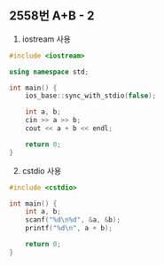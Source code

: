2558번 A+B - 2
--------------

1. iostream 사용

~~~ cpp
#include <iostream>

using namespace std;

int main() {
    ios_base::sync_with_stdio(false);

    int a, b;
    cin >> a >> b;
    cout << a + b << endl;

    return 0;
}
~~~

2. cstdio 사용

~~~ cpp
#include <cstdio>

int main() {
    int a, b;
    scanf("%d\n%d", &a, &b);
    printf("%d\n", a + b);

    return 0;
}
~~~